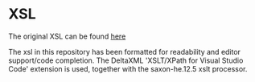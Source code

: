 # XSL

The original XSL can be found [here](https://github.com/SEMICeu/iso-19139-to-dcat-ap)

The xsl in this repository has been formatted for readability and editor support/code completion.
The DeltaXML 'XSLT/XPath for Visual Studio Code' extension is used, together with the saxon-he.12.5 xslt processor.